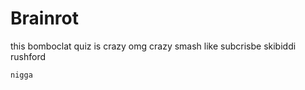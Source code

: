 # Brainrot
this bomboclat quiz is crazy omg crazy smash like subcrisbe skibiddi rushford 

``` nigga ```
